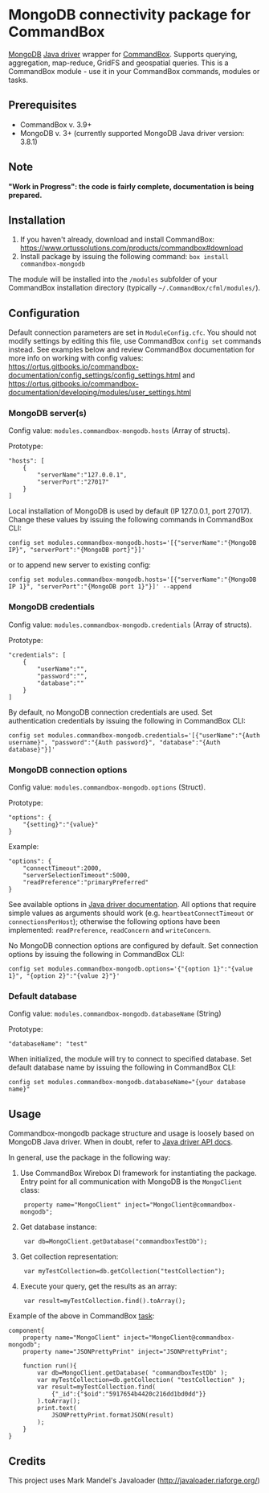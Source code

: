 # MongoDB connectivity package for CommandBox
[MongoDB](https://www.mongodb.com/) [Java driver](http://mongodb.github.io/mongo-java-driver/) wrapper for [CommandBox](https://www.ortussolutions.com/products/commandbox). Supports querying, aggregation, map-reduce, GridFS and geospatial queries. This is a CommandBox module - use it in your CommandBox commands, modules or tasks.

## Prerequisites
- CommandBox v. 3.9+ 
- MongoDB v. 3+ (currently supported MongoDB Java driver version: 3.8.1)


## Note
**"Work in Progress": the code is fairly complete, documentation is being prepared.**


## Installation

1. If you haven't already, download and install CommandBox: https://www.ortussolutions.com/products/commandbox#download
2. Install package by issuing the following command: `box install commandbox-mongodb`

The module will be installed into the `/modules` subfolder of your CommandBox installation directory (typically `~/.CommandBox/cfml/modules/`). 

## Configuration
Default connection parameters are set in `ModuleConfig.cfc`. You should not modify settings by editing this file, use CommandBox `config set` commands instead. See examples below and review CommandBox documentation for more info on working with config values: https://ortus.gitbooks.io/commandbox-documentation/config_settings/config_settings.html and https://ortus.gitbooks.io/commandbox-documentation/developing/modules/user_settings.html

### MongoDB server(s)
Config value: `modules.commandbox-mongodb.hosts` (Array of structs). 

Prototype:

	"hosts": [
		{
			"serverName":"127.0.0.1",
			"serverPort":"27017"
		}
	]

Local installation of MongoDB is used by default (IP 127.0.0.1, port 27017). Change these values by issuing the following commands in CommandBox CLI:

	config set modules.commandbox-mongodb.hosts='[{"serverName":"{MongoDB IP}", "serverPort":"{MongoDB port}"}]'
or to append new server to existing config:

	config set modules.commandbox-mongodb.hosts='[{"serverName":"{MongoDB IP 1}", "serverPort":"{MongoDB port 1}"}]' --append



### MongoDB credentials
Config value: `modules.commandbox-mongodb.credentials` (Array of structs).

Prototype:

	"credentials": [
		{
			"userName":"",
			"password":"",
			"database":""
		}
	]

By default, no MongoDB connection credentials are used. Set authentication credentials by issuing the following in CommandBox CLI:

	config set modules.commandbox-mongodb.credentials='[{"userName":"{Auth username}", "password":"{Auth password}", "database":"{Auth database}"}]'


### MongoDB connection options
Config value: `modules.commandbox-mongodb.options` (Struct).

Prototype:

	"options": {
		"{setting}":"{value}"
	}

Example:

	"options": {
		"connectTimeout":2000,
		"serverSelectionTimeout":5000,
		"readPreference":"primaryPreferred"
	}

See available options in [Java driver documentation](http://api.mongodb.com/java/current/com/mongodb/MongoClientOptions.Builder.html).
All options that require simple values as arguments should work (e.g. `heartbeatConnectTimeout` or `connectionsPerHost`); otherwise the following options have been implemented: `readPreference`, `readConcern` and `writeConcern`.

No MongoDB connection options are configured by default. Set connection options by issuing the following in CommandBox CLI:

	config set modules.commandbox-mongodb.options='{"{option 1}":"{value 1}", "{option 2}":"{value 2}"}'


### Default database
Config value: `modules.commandbox-mongodb.databaseName` (String)

Prototype:

	"databaseName": "test"

When initialized, the module will try to connect to specified database. Set default database name by issuing the following in CommandBox CLI:

	config set modules.commandbox-mongodb.databaseName="{your database name}"


## Usage
Commandbox-mongodb package structure and usage is loosely based on MongoDB Java driver. When in doubt, refer to [Java driver API docs](http://api.mongodb.com/java/current/). 

In general, use the package in the following way:
1. Use CommandBox Wirebox DI framework for instantiating the package. Entry point for all communication with MongoDB is the `MongoClient` class:

		property name="MongoClient" inject="MongoClient@commandbox-mongodb";

2. Get database instance:

		var db=MongoClient.getDatabase("commandboxTestDb");

3. Get collection representation:

		var myTestCollection=db.getCollection("testCollection");

4. Execute your query, get the results as an array:

		var result=myTestCollection.find().toArray();


Example of the above in CommandBox [task](https://commandbox.ortusbooks.com/content/task-runners.html):

	component{
		property name="MongoClient" inject="MongoClient@commandbox-mongodb";
		property name="JSONPrettyPrint" inject="JSONPrettyPrint";

		function run(){
			var db=MongoClient.getDatabase( "commandboxTestDb" );
			var myTestCollection=db.getCollection( "testCollection" );
			var result=myTestCollection.find( 
				{"_id":{"$oid":"5917654b4420c216dd1bd0dd"}} 
			).toArray();
			print.text( 
				JSONPrettyPrint.formatJSON(result) 
			);
		}
	}


## Credits
This project uses Mark Mandel's Javaloader (http://javaloader.riaforge.org/)